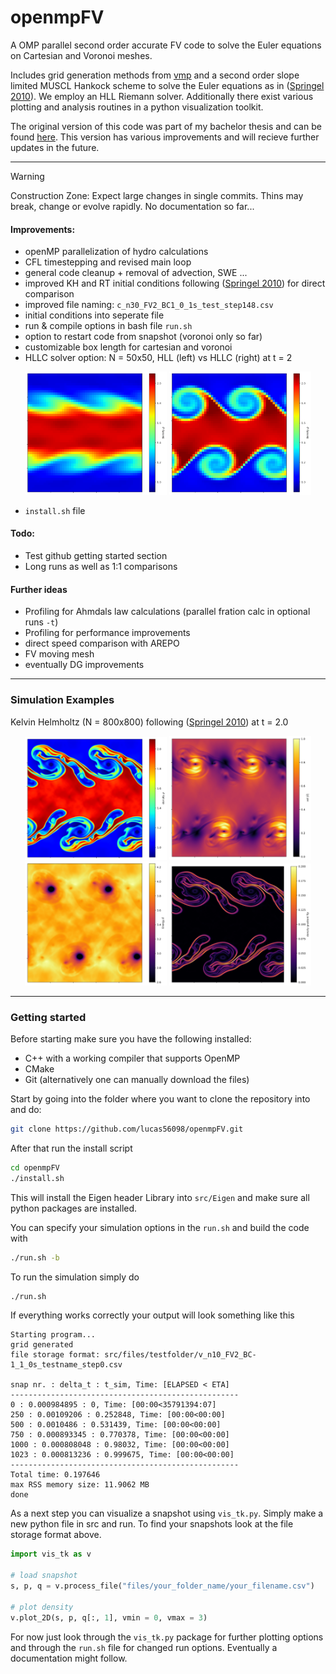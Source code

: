 # openmpFV
A OMP parallel second order accurate FV code to solve the Euler equations on Cartesian and Voronoi meshes. 

Includes grid generation methods from [vmp](https://github.com/lucas56098/voronoi_mesh_project) and a second order slope limited MUSCL Hankock scheme to solve the Euler equations as in ([Springel 2010](https://arxiv.org/abs/0901.4107)). We employ an HLL Riemann solver. Additionally there exist various plotting and analysis routines in a python visualization toolkit.

The original version of this code was part of my bachelor thesis and can be found [here](https://github.com/lucas56098/hydro_bsc_project). This version has various improvements and will recieve further updates in the future.

---
> [!Warning]  
> Construction Zone: Expect large changes in single commits. Thins may break, change or evolve rapidly. No documentation so far...

#### Improvements:
- openMP parallelization of hydro calculations
- CFL timestepping and revised main loop
- general code cleanup + removal of advection, SWE ...
- improved KH and RT initial conditions following ([Springel 2010](https://arxiv.org/abs/0901.4107)) for direct comparison
- improved file naming: ```c_n30_FV2_BC1_0_1s_test_step148.csv```
- initial conditions into seperate file
- run & compile options in bash file ```run.sh```
- option to restart code from snapshot (voronoi only so far)
- customizable box length for cartesian and voronoi
- HLLC solver option: N = 50x50, HLL (left) vs HLLC (right) at t = 2
<p align="center">
  <img src="/figures/KH_HLL_test.png" alt="1" width="45%">
  <img src="/figures/KH_HLLC_test.png" alt="1" width="45%">
</p>

- ```install.sh``` file

#### Todo:
- Test github getting started section
- Long runs as well as 1:1 comparisons

#### Further ideas
- Profiling for Ahmdals law calculations (parallel fration calc in optional runs `-t`)
- Profiling for performance improvements
- direct speed comparison with AREPO
- FV moving mesh
- eventually DG improvements

---
### Simulation Examples
Kelvin Helmholtz (N = 800x800) following ([Springel 2010](https://arxiv.org/abs/0901.4107)) at t = 2.0
<p align="center">
  <img src="/figures/density.png" alt="1" width="45%">
  <img src="/figures/abs_v.png" alt="1" width="45%">
  <img src="/figures/Energy.png" alt="1" width="45%">
  <img src="/figures/gradient.png" alt="1" width="45%">

</p>

---
### Getting started
Before starting make sure you have the following installed:

- C++ with a working compiler that supports OpenMP
- CMake
- Git (alternatively one can manually download the files)


Start by going into the folder where you want to clone the repository into and do:

```bash
git clone https://github.com/lucas56098/openmpFV.git
```

After that run the install script

```bash
cd openmpFV
./install.sh
```

This will install the Eigen header Library into ```src/Eigen``` and make sure all python packages are installed.

You can specify your simulation options in the ```run.sh``` and build the code with

```bash
./run.sh -b
```

To run the simulation simply do

```bash
./run.sh
```

If everything works correctly your output will look something like this

```
Starting program...
grid generated
file storage format: src/files/testfolder/v_n10_FV2_BC-1_1_0s_testname_step0.csv

snap nr. : delta_t : t_sim, Time: [ELAPSED < ETA]
---------------------------------------------------
0 : 0.000984895 : 0, Time: [00:00<35791394:07]
250 : 0.00109206 : 0.252848, Time: [00:00<00:00]
500 : 0.0010486 : 0.531439, Time: [00:00<00:00]
750 : 0.000893345 : 0.770378, Time: [00:00<00:00]
1000 : 0.000808048 : 0.98032, Time: [00:00<00:00]
1023 : 0.000813236 : 0.999675, Time: [00:00<00:00]
---------------------------------------------------
Total time: 0.197646
max RSS memory size: 11.9062 MB
done
```

As a next step you can visualize a snapshot using ```vis_tk.py```. Simply make a new python file in src and run. To find your snapshots look at the file storage format above.

```python
import vis_tk as v

# load snapshot
s, p, q = v.process_file("files/your_folder_name/your_filename.csv")

# plot density
v.plot_2D(s, p, q[:, 1], vmin = 0, vmax = 3)
```
For now just look through the ```vis_tk.py``` package for further plotting options and through the ```run.sh``` file for changed run options. Eventually a documentation might follow.